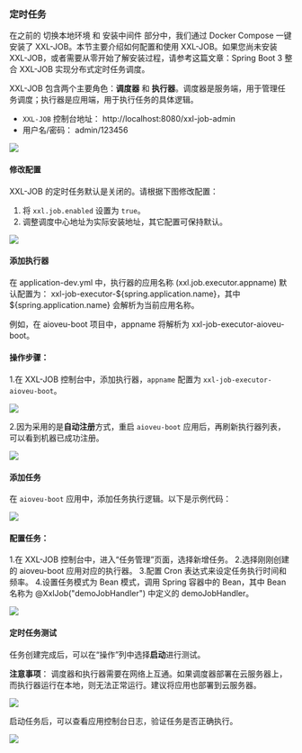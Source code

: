 ### 定时任务



在之前的 切换本地环境 和 安装中间件 部分中，我们通过 Docker Compose 一键安装了 XXL-JOB。本节主要介绍如何配置和使用 XXL-JOB。如果您尚未安装 XXL-JOB，或者需要从零开始了解安装过程，请参考这篇文章：Spring Boot 3 整合 XXL-JOB 实现分布式定时任务调度。


XXL-JOB 包含两个主要角色：**调度器** 和 **执行器**。调度器是服务端，用于管理任务调度；执行器是应用端，用于执行任务的具体逻辑。



- `XXL-JOB` 控制台地址： http://localhost:8080/xxl-job-admin
- 用户名/密码： admin/123456



![](F:\Coding\Github\aioveu-boot-doc\功能详解与操作手册\4操作指南\4.4.1.png)



#### 修改配置

XXL-JOB 的定时任务默认是关闭的。请根据下图修改配置：

1. 将 `xxl.job.enabled` 设置为 `true`。
2. 调整调度中心地址为实际安装地址，其它配置可保持默认。



![](F:\Coding\Github\aioveu-boot-doc\功能详解与操作手册\4操作指南\4.4.2.png)



#### 添加执行器

在 application-dev.yml 中，执行器的应用名称 (xxl.job.executor.appname) 默认配置为：
xxl-job-executor-${spring.application.name}，其中 ${spring.application.name} 会解析为当前应用名称。

例如，在 aioveu-boot 项目中，appname 将解析为 xxl-job-executor-aioveu-boot。


#### **操作步骤**：



1.在 XXL-JOB 控制台中，添加执行器，`appname` 配置为 `xxl-job-executor-aioveu-boot`。

![](F:\Coding\Github\aioveu-boot-doc\功能详解与操作手册\4操作指南\4.4.3.png)



2.因为采用的是**自动注册**方式，重启 `aioveu-boot` 应用后，再刷新执行器列表，可以看到机器已成功注册。

![](F:\Coding\Github\aioveu-boot-doc\功能详解与操作手册\4操作指南\4.4.4.png)



#### 添加任务

在 `aioveu-boot` 应用中，添加任务执行逻辑。以下是示例代码：



![](F:\Coding\Github\aioveu-boot-doc\功能详解与操作手册\4操作指南\4.4.5.png)



#### **配置任务**：

1.在 XXL-JOB 控制台中，进入“任务管理”页面，选择新增任务。
2.选择刚刚创建的 aioveu-boot 应用对应的执行器。
3.配置 Cron 表达式来设定任务执行时间和频率。
4.设置任务模式为 Bean 模式，调用 Spring 容器中的 Bean，其中 Bean 名称为 @XxlJob("demoJobHandler") 中定义的 demoJobHandler。

![](F:\Coding\Github\aioveu-boot-doc\功能详解与操作手册\4操作指南\4.4.6.png)



#### 定时任务测试

任务创建完成后，可以在“操作”列中选择**启动**进行测试。





**注意事项**：
调度器和执行器需要在网络上互通。如果调度器部署在云服务器上，而执行器运行在本地，则无法正常运行。建议将应用也部署到云服务器。



![](F:\Coding\Github\aioveu-boot-doc\功能详解与操作手册\4操作指南\4.4.7.png)



启动任务后，可以查看应用控制台日志，验证任务是否正确执行。



![](F:\Coding\Github\aioveu-boot-doc\功能详解与操作手册\4操作指南\4.4.8.png)
